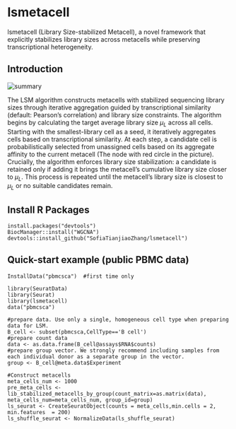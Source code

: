 # lsmetacell
lsmetacell (Library Size-stabilized Metacell), a novel framework that explicitly stabilizes library sizes across metacells while preserving transcriptional heterogeneity.

## Introduction
![summary](https://github.com/user-attachments/assets/2d0b465a-8bda-41ea-8948-8e448fa13573)

The LSM algorithm constructs metacells with stabilized sequencing library sizes through iterative aggregation guided by transcriptional similarity (default: Pearson’s correlation) and library size constraints. The algorithm begins by calculating the target average library size $\mu_L$ across all cells. Starting with the smallest-library cell as a seed, it iteratively aggregates cells based on transcriptional similarity. At each step, a candidate cell is probabilistically selected from unassigned cells based on its aggregate affinity to the current metacell (The node with red circle in the picture). Crucially, the algorithm enforces library size stabilization: a candidate is retained only if adding it brings the metacell’s cumulative library size closer to $\mu_L$. This process is repeated until the metacell’s library size is closest to $\mu_L$ or no suitable candidates remain. 

## Install R Packages
```
install.packages("devtools")
BiocManager::install("WGCNA")
devtools::install_github("SofiaTianjiaoZhang/lsmetacell")
```

## Quick-start example (public PBMC data)
```
InstallData("pbmcsca")  #first time only

library(SeuratData)
library(Seurat)
library(lsmetacell)
data("pbmcsca")

#prepare data. Use only a single, homogeneous cell type when preparing data for LSM.
B_cell <- subset(pbmcsca,CellType=='B cell')
#prepare count data
data <- as.data.frame(B_cell@assays$RNA$counts)
#prepare group vector. We strongly recommend including samples from each individual donor as a separate group in the vector.
group <- B_cell@meta.data$Experiment

#Construct metacells
meta_cells_num <- 1000
pre_meta_cells <- lib_stabilized_metacells_by_group(count_matrix=as.matrix(data), meta_cells_num=meta_cells_num, group_id=group)
ls_seurat <- CreateSeuratObject(counts = meta_cells,min.cells = 2, min.features  = 200)
ls_shuffle_seurat <- NormalizeData(ls_shuffle_seurat)
```
